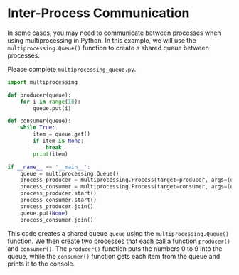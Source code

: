 # Inter-Process Communication

In some cases, you may need to communicate between processes when using multiprocessing in Python. In this example, we will use the `multiprocessing.Queue()` function to create a shared queue between processes.

Please complete `multiprocessing_queue.py`.

```python
import multiprocessing

def producer(queue):
    for i in range(10):
        queue.put(i)

def consumer(queue):
    while True:
        item = queue.get()
        if item is None:
            break
        print(item)

if __name__ == '__main__':
    queue = multiprocessing.Queue()
    process_producer = multiprocessing.Process(target=producer, args=(queue,))
    process_consumer = multiprocessing.Process(target=consumer, args=(queue,))
    process_producer.start()
    process_consumer.start()
    process_producer.join()
    queue.put(None)
    process_consumer.join()
```

This code creates a shared queue `queue` using the `multiprocessing.Queue()` function. We then create two processes that each call a function `producer()` and `consumer()`. The `producer()` function puts the numbers 0 to 9 into the queue, while the `consumer()` function gets each item from the queue and prints it to the console.
